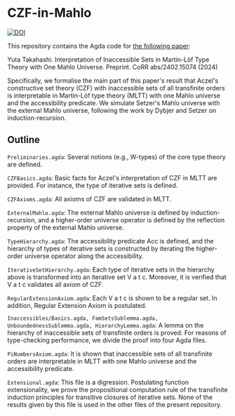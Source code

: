 # CZF-in-Mahlo

[![DOI](https://zenodo.org/badge/DOI/10.5281/zenodo.16901729.svg)](https://doi.org/10.5281/zenodo.16901729)

This repository contains the Agda code for [the following paper](https://doi.org/10.48550/arXiv.2402.15074):

Yuta Takahashi. Interpretation of Inaccessible Sets in Martin-Löf Type Theory with One Mahlo Universe. Preprint. CoRR abs/2402.15074 (2024)

Specifically, we formalise the main part of this paper's result that Aczel's constructive set theory (CZF) with inaccessible sets of all transfinite orders is interpretable in Martin-Löf type theory (MLTT) with one Mahlo universe and the accessibility predicate. We simulate Setzer's Mahlo universe with the external Mahlo universe, following the work by Dybjer and Setzer on induction-recursion.

## Outline

`Preliminaries.agda`:
Several notions (e.g., W-types) of the core type theory are defined.

`CZFBasics.agda`:
Basic facts for Aczel's interpretation of CZF in MLTT are provided. For instance, the type of iterative sets is defined.

`CZFAxioms.agda`:
All axioms of CZF are validated in MLTT.

`ExternalMahlo.agda`:
The external Mahlo universe is defined by induction-recursion, and a higher-order universe operator is defined by the reflection property of the external Mahlo universe.

`TypeHierarchy.agda`:
The accessibility predicate Acc is defined, and the hierarchy of types of iterative sets is constructed by iterating the higher-order universe operator along the accessibility.

`IterativeSetHierarchy.agda`:
Each type of iterative sets in the hierarchy above is transformed into an iterative set V a t c. Moreover, it is verified that V a t c validates all axiom of CZF.

`RegularExtensionAxiom.agda`:
Each V a t c is shown to be a regular set. In addition, Regular Extension Axiom is postulated.

`Inaccessibles/Basics.agda, FamSetsSublemma.agda, UnboundednessSublemma.agda, HierarchyLemma.agda`:
A lemma on the hierarchy of inaccessible sets of transfinite orders is proved. For reasons of type-checking performance, we divide the proof into four Agda files.

`PiNumbersAxiom.agda`:
It is shown that inaccessible sets of all transfinite orders are interpretable in MLTT with one Mahlo universe and the accessibility predicate.

`Extensional.agda`:
This file is a digression. Postulating function extensionality, we prove the propositional computation rule of the transfinite induction principles for transitive closures of iterative sets. None of the results given by this file is used in the other files of the present repository.